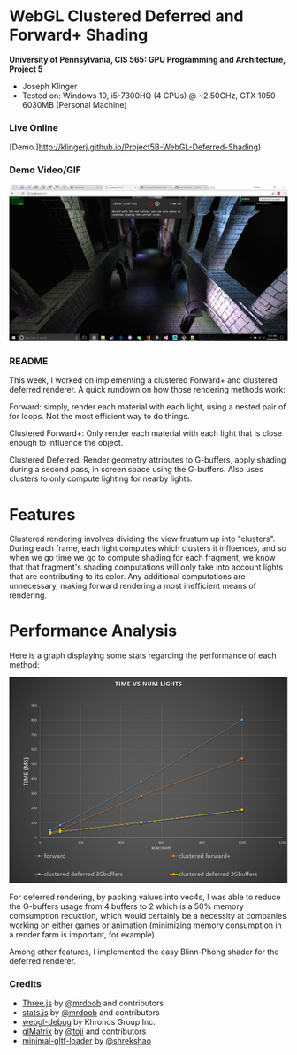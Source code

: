 WebGL Clustered Deferred and Forward+ Shading
======================

**University of Pennsylvania, CIS 565: GPU Programming and Architecture, Project 5**

* Joseph Klinger
* Tested on: Windows 10, i5-7300HQ (4 CPUs) @ ~2.50GHz, GTX 1050 6030MB (Personal Machine)

### Live Online

[Demo.]http://klingerj.github.io/Project5B-WebGL-Deferred-Shading)

### Demo Video/GIF

![](img/clustered_Forward.png)

### README

This week, I worked on implementing a clustered Forward+ and clustered deferred renderer. A quick rundown on how those rendering methods work:

Forward: simply, render each material with each light, using a nested pair of for loops. Not the most efficient way to do things.

Clustered Forward+: Only render each material with each light that is close enough to influence the object.

Clustered Deferred: Render geometry attributes to G-buffers, apply shading during a second pass, in screen space using the G-buffers. Also uses clusters to only compute lighting for nearby lights.

# Features

Clustered rendering involves dividing the view frustum up into "clusters". During each frame, each light computes which clusters it influences, and so when we go time we go to compute shading for each fragment, 
we know that that fragment's shading computations will only take into account lights that are contributing to its color. Any additional computations are unnecessary, making forward rendering a most inefficient
means of rendering.

# Performance Analysis

Here is a graph displaying some stats regarding the performance of each method:

![](img/graph.PNG)

For deferred rendering, by packing values into vec4s, I was able to reduce the G-buffers usage from 4 buffers to 2 which is a 50% memory comsumption reduction, which would certainly be a necessity at companies working
on either games or animation (minimizing memory consumption in a render farm is important, for example).

Among other features, I implemented the easy Blinn-Phong shader for the deferred renderer.

### Credits

* [Three.js](https://github.com/mrdoob/three.js) by [@mrdoob](https://github.com/mrdoob) and contributors
* [stats.js](https://github.com/mrdoob/stats.js) by [@mrdoob](https://github.com/mrdoob) and contributors
* [webgl-debug](https://github.com/KhronosGroup/WebGLDeveloperTools) by Khronos Group Inc.
* [glMatrix](https://github.com/toji/gl-matrix) by [@toji](https://github.com/toji) and contributors
* [minimal-gltf-loader](https://github.com/shrekshao/minimal-gltf-loader) by [@shrekshao](https://github.com/shrekshao)
